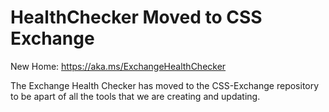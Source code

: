 # HealthChecker Moved to CSS Exchange

New Home: https://aka.ms/ExchangeHealthChecker

The Exchange Health Checker has moved to the CSS-Exchange repository to be apart of all the tools that we are creating and updating.